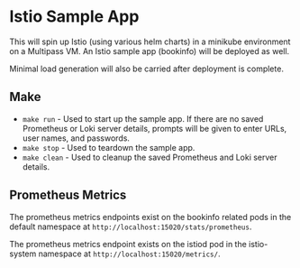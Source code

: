 # Istio Sample App
This will spin up Istio (using various helm charts) in a minikube environment on a Multipass VM.
An Istio sample app (bookinfo) will be deployed as well.

Minimal load generation will also be carried after deployment is complete.

## Make

* `make run` - Used to start up the sample app. If there are no saved Prometheus or Loki server details, prompts will be given to enter URLs, user names, and passwords.
* `make stop` - Used to teardown the sample app.
* `make clean` - Used to cleanup the saved Prometheus and Loki server details.

## Prometheus Metrics

The prometheus metrics endpoints exist on the bookinfo related pods in the default namespace at `http://localhost:15020/stats/prometheus`.

The prometheus metrics endpoint exists on the istiod pod in the istio-system namespace at `http://localhost:15020/metrics/`.
